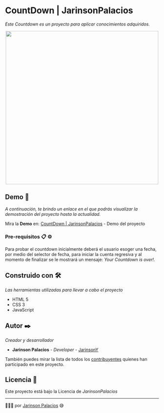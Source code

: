 # CountDown | JarinsonPalacios

_Este Countdown es un proyecto para aplicar conocimientos adquiridos._


<p align="center"><img height="500" src="https://imgbox.es/images/2021/05/12/CountDown-_-Jarinson-Palacios779d9333b488abd5.jpg"/></p>


## Demo 🚀

_A continuación, te brindo un enlace en el que podrás visualizar la demostración del proyecto hasta la actualidad._

Mira la **Demo** en:
[CountDown | JarinsonPalacios](https://jarinsony.github.io/CountDown/) - Demo del proyecto


### Pre-requisitos 📋 ⚙️

Para probar el countdown inicialmente deberá el usuario esoger una fecha, por medio del selector de fecha, para iniciar la cuenta regresiva y al momento de finalizar se le mostrará un mensaje: _Your Countdown is over!_.

## Construido con 🛠️

_Las herramientas utilizadas para llevar a cabo el proyecto_

* HTML 5
* CSS 3
* JavaScript

## Autor ✒️

_Creador y desarrollador_

* **Jarinson Palacios** - *Developer* - [JarinsonY](https://github.com/JarinsonY)

También puedes mirar la lista de todos los [contribuyentes](https://github.com/JarinsonY/CountDown/contributors) quíenes han participado en este proyecto. 

## Licencia 📄

Este proyecto está bajo la Licencia de _JarinsonPalacios_



---
👨‍💻🚀 por [Jarinson Palacios](https://github.com/JarinsonY) 😅
